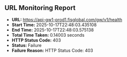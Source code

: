 ## URL Monitoring Report

- **URL:** https://api-gw1-prod1.fisglobal.com/gw/v1/health
- **Start Time:** 2025-10-17T22:48:03.435108
- **End Time:** 2025-10-17T22:48:03.575138
- **Total Time Taken:** 0.14003 seconds
- **HTTP Status Code:** 403
- **Status:** Failure
- **Failure Reason:** HTTP Status Code: 403
